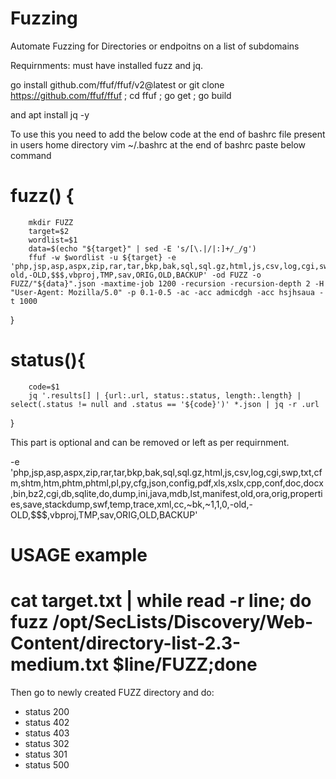 # Fuzzing
Automate Fuzzing for Directories or endpoitns on a list of subdomains

Requirnments:
must have installed fuzz and jq.


go install github.com/ffuf/ffuf/v2@latest
or
git clone https://github.com/ffuf/ffuf ; cd ffuf ; go get ; go build

and 
apt install jq -y


To use this you need to add the below code at the end of bashrc file present in users home directory
vim ~/.bashrc
at the end of bashrc paste below command
# fuzz() {
        mkdir FUZZ
        target=$2
        wordlist=$1
        data=$(echo "${target}" | sed -E 's/[\.|/|:]+/_/g')
        ffuf -w $wordlist -u ${target} -e 'php,jsp,asp,aspx,zip,rar,tar,bkp,bak,sql,sql.gz,html,js,csv,log,cgi,swp,txt,cfm,shtm,htm,phtm,phtml,pl,py,cfg,json,config,pdf,xls,xslx,cpp,conf,doc,docx,bin,bz2,cgi,db,sqlite,do,dump,ini,java,mdb,lst,manifest,old,ora,orig,properties,save,stackdump,swf,temp,trace,xml,cc,~bk,~1,1,0,-old,-OLD,$$$,vbproj,TMP,sav,ORIG,OLD,BACKUP' -od FUZZ -o FUZZ/"${data}".json -maxtime-job 1200 -recursion -recursion-depth 2 -H "User-Agent: Mozilla/5.0" -p 0.1-0.5 -ac -acc admicdgh -acc hsjhsaua -t 1000
 }
# status(){
        code=$1
        jq '.results[] | {url:.url, status:.status, length:.length} | select(.status != null and .status == '${code}')' *.json | jq -r .url
 }

This part is optional and can be removed or left as per requirnment.

-e 'php,jsp,asp,aspx,zip,rar,tar,bkp,bak,sql,sql.gz,html,js,csv,log,cgi,swp,txt,cfm,shtm,htm,phtm,phtml,pl,py,cfg,json,config,pdf,xls,xslx,cpp,conf,doc,docx,bin,bz2,cgi,db,sqlite,do,dump,ini,java,mdb,lst,manifest,old,ora,orig,properties,save,stackdump,swf,temp,trace,xml,cc,~bk,~1,1,0,-old,-OLD,$$$,vbproj,TMP,sav,ORIG,OLD,BACKUP'



# USAGE example

# cat target.txt | while read -r line; do fuzz /opt/SecLists/Discovery/Web-Content/directory-list-2.3-medium.txt $line/FUZZ;done

Then go to newly created FUZZ directory and 
do:
- status 200
- status 402
- status 403
- status 302
- status 301
- status 500
